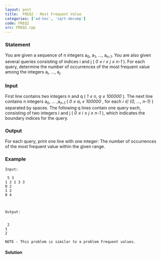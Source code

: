 ```yaml
---
layout: post
title:  FREQ2 - Most Frequent Value
categories: ['ad-hoc', 'sqrt-decomp']
code: FREQ2
src: FREQ2.cpp
---
```


### **Statement**

You are given a sequence of n integers a<sub>0</sub>,
a<sub>1</sub>, ..., a<sub>n-1</sub>. You are also given several
queries consisting of indices i and j ( _0 ≤ i ≤ j ≤ n-1_ ). For each
query, determine the number of occurrences of the most frequent value among
the integers a<sub>i</sub>, ..., a<sub>j</sub>.

### Input

First line contains two integers n and q ( _1 ≤ n, q ≤ 100000_ ). The
next line contains n integers a<sub>0</sub>, ...
,a<sub>n-1</sub> ( _0 ≤ a<sub>i</sub> ≤ 100000_ , for each _i ∈ {0,
..., n-1}_ ) separated by spaces. The following q lines contain one query
each, consisting of two integers i and j ( _0 ≤ i ≤ j ≤ n-1_ ), which
indicates the boundary indices for the query.

### Output

For each query, print one line with one integer: The number of occurrences of
the most frequent value within the given range.

### Example

    
    
    Input:  
      
     5 3  
    1 2 1 3 3  
    0 2  
    1 2  
    0 4
    
    Output:
      
     2  
    1  
    2  
      
    NOTE - This problem is similar to a problem Frequent values.



#### **Solution**



